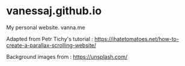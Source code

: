 vanessaj.github.io
==================

My personal website.
vanna.me


Adapted from Petr Tichy's tutorial : https://ihatetomatoes.net/how-to-create-a-parallax-scrolling-website/

Background images from : https://unsplash.com/
